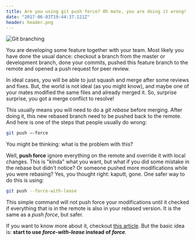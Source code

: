 ```yaml
---
title: Are you using git push force? Oh mate, you are doing it wrong!
date: "2017-06-03T19:44:37.121Z"
header: header.png
---
```


![Git branching]('header.png')

You are developing some feature together with your team. Most likely you have done the usual dance: checkout a branch from the master or development branch, done your commits, pushed this feature branch to the remote and opened a push request for peer review.

In ideal cases, you will be able to just squash and merge after some reviews and fixes. But, the world is not ideal (as you might know), and maybe one of your mates modified the same files and already merged it. So, surprise surprise, you got a merge conflict to resolve!

This usually means you will need to do a *git rebase* before merging. After doing it, this new rebased branch need to be pushed back to the remote. And here is one of the steps that people usually do wrong:

```sh
git push —-force
```

You might be thinking: what is the problem with this?

Well, **push force** ignore everything on the remote and override it with local changes. This is "kinda" what you want, but what if you did some mistake in the rebase but didn't notice? Or someone pushed more modifications while you were rebasing? Yes, you thought right: kaputt, gone. One safer way to do this is using:

```sh
git push --force-with-lease
```

This simple command will not push force your modifications until it checked if everything that is in the remote is also in your rebased version. It is the same as a *push force*, but safer.

If you want to know more about it, checkout [this article](https://developer.atlassian.com/blog/2015/04/force-with-lease/). But the basic idea is: **start to use *force-with-lease* instead of *force***.
